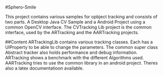 #Sphero-Smile

This project contains various samples for opbject tracking and consists of two parts. A Desktop Java CV Sample and a Android Project using a common OpenCV interface.
The CVTracking Lib project is the common interface, used by the ARTracking and the AARTracking projects.

##Content
ARTrackingLib contains various tracking classes. Each has a UIProperty to be able to change the parameters. The common super class Abstract tracker also holds performance and debug information.
ARTracking shows a benchmark with the different Algorithms used.
AARTracking tries to use the common library in an android project.
Theres also a latex documentatioon available.
